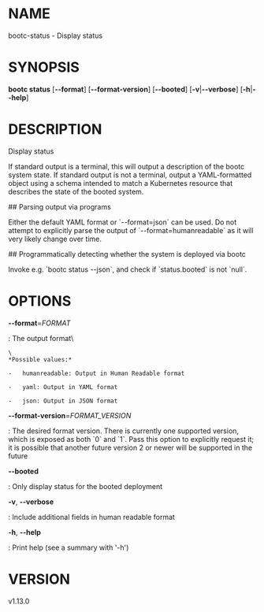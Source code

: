 # NAME

bootc-status - Display status

# SYNOPSIS

**bootc status** \[**\--format**\] \[**\--format-version**\]
\[**\--booted**\] \[**-v**\|**\--verbose**\] \[**-h**\|**\--help**\]

# DESCRIPTION

Display status

If standard output is a terminal, this will output a description of the
bootc system state. If standard output is not a terminal, output a
YAML-formatted object using a schema intended to match a Kubernetes
resource that describes the state of the booted system.

\## Parsing output via programs

Either the default YAML format or \`\--format=json\` can be used. Do not
attempt to explicitly parse the output of \`\--format=humanreadable\` as
it will very likely change over time.

\## Programmatically detecting whether the system is deployed via bootc

Invoke e.g. \`bootc status \--json\`, and check if \`status.booted\` is
not \`null\`.

# OPTIONS

**\--format**=*FORMAT*

:   The output format\

    \
    *Possible values:*

    -   humanreadable: Output in Human Readable format

    -   yaml: Output in YAML format

    -   json: Output in JSON format

**\--format-version**=*FORMAT_VERSION*

:   The desired format version. There is currently one supported
    version, which is exposed as both \`0\` and \`1\`. Pass this option
    to explicitly request it; it is possible that another future version
    2 or newer will be supported in the future

**\--booted**

:   Only display status for the booted deployment

**-v**, **\--verbose**

:   Include additional fields in human readable format

**-h**, **\--help**

:   Print help (see a summary with \'-h\')

# VERSION

v1.13.0

